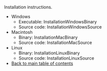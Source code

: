 Installation instructions.

  * Windows
    * Executable:  InstallationWindowsBinary
    * Source code:  InstallationWindowsSource
  * Macintosh
    * Binary:  InstallationMacBinary
    * Source code:  InstallationMacSource
  * Linux
    * Binary:  InstallationLinuxBinary
    * Source code:  InstallationLinuxSource
  * [Back to main table of contents](TOC.md)